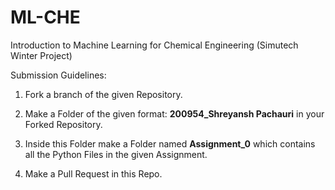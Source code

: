 # ML-CHE
Introduction to Machine Learning for Chemical Engineering (Simutech Winter Project)

Submission Guidelines:

1. Fork a branch of the given Repository.

2. Make a Folder of the given format: **200954_Shreyansh Pachauri** in your Forked Repository.

3. Inside this Folder make a Folder named **Assignment_0** which contains all the Python Files in the given Assignment.

4. Make a Pull Request in this Repo.
